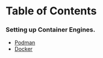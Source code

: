 # Table of Contents

### Setting up Container Engines.

- [Podman](container_engines/PODMAN.md)
- [Docker](container_engines/DOCKER.md)
